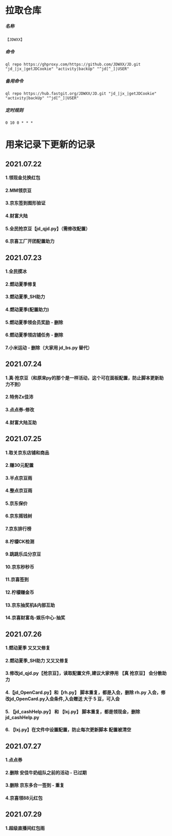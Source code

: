 # 拉取仓库
##### 名称

```
【JDWXX】
```
##### 命令

```
ql repo https://ghproxy.com/https://github.com/JDWXX/JD.git "jd_|jx_|getJDCookie" "activity|backUp" "^jd[^_]|USER"

```
##### 备用命令
```
ql repo https://hub.fastgit.org/JDWXX/JD.git "jd_|jx_|getJDCookie" "activity|backUp" "^jd[^_]|USER"

```
##### 定时规则

```
0 10 0 * * *
```

# 用来记录下更新的记录

## 2021.07.22
#### 1.领现金兑换红包
#### 2.MM领京豆
#### 3.京东签到图形验证
#### 4.财富大陆
#### 5.全民抢京豆【jd_qjd.py】（需修改配置）
#### 6.京喜工厂开团配置助力

## 2021.07.23
#### 1.全民摸冰
#### 2.燃动夏季修复
#### 3.燃动夏季_SH助力
#### 4.燃动夏季(配置助力)
#### 5.燃动夏季领会员奖励 - 删除
#### 6.燃动夏季领店铺任务 - 删除
#### 7.小米运动 - 删除（大家用 jd_bs.py 替代）

## 2021.07.24
#### 1.真·抢京豆（和原来py的那个是一样活动，这个可在面板配置，防止脚本更新助力不到）
#### 2.特务Zx佳沛
#### 3.点点券-修改
#### 4.财富大陆互助

## 2021.07.25
#### 1.取关京东店铺和商品
#### 2.赚30元配置
#### 3.半点京豆雨
#### 4.整点京豆雨
#### 5.京东保价
#### 6.京东摇钱树
#### 7.京东排行榜
#### 8.柠檬CK检测
#### 9.跳跳乐瓜分京豆
#### 10.京东秒秒币
#### 11.京喜签到
#### 12.柠檬赚金币
#### 13.京东抽奖机&内部互助
#### 14.京喜财富岛-娱乐中心-抽奖

## 2021.07.26
#### 1.燃动夏季 又又又修复
#### 2.燃动夏季_SH助力 又又又修复
#### 3.修改jd_qjd.py【抢京豆】，读取配置文件,建议大家停用 【真 抢京豆】 会分散助力
#### 4.【jd_OpenCard.py】和【rh.py】 脚本重复，都是入会，删除 rh.py 入会，修改jd_OpenCard.py入会条件,入会赠送 大于 5 豆，可入会
#### 5. 【jd_cashHelp.py】 和 【lxj.py】 脚本重复，都是领现金，删除 jd_cashHelp.py
#### 6. 【lxj.py】在文件中设置配置，防止每次更新脚本 配置被清空


## 2021.07.27
#### 1.点点券
#### 2.删除 安佳牛奶组队之前的活动 - 已过期
#### 3.删除 京东多合一签到 - 重复
#### 4.京喜领88元红包


## 2021.07.29
#### 1.超级直播间红包雨
